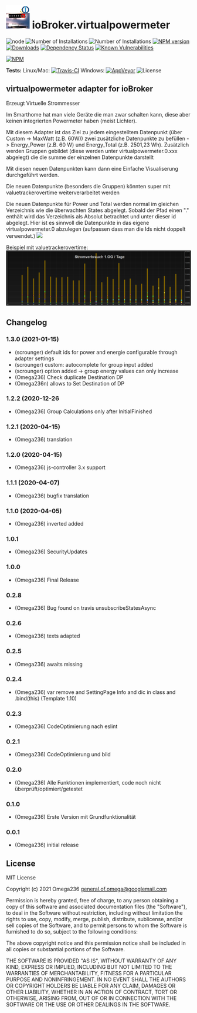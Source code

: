 <h1>
	<img src="admin/virtualpowermeter.png" width="64"/>
	ioBroker.virtualpowermeter
</h1>

![node](https://img.shields.io/node/v/iobroker.virtualpowermeter.svg)
![Number of Installations](http://iobroker.live/badges/virtualpowermeter-installed.svg) ![Number of Installations](http://iobroker.live/badges/virtualpowermeter-stable.svg) [![NPM version](http://img.shields.io/npm/v/iobroker.virtualpowermeter.svg)](https://www.npmjs.com/package/iobroker.virtualpowermeter)
[![Downloads](https://img.shields.io/npm/dm/iobroker.virtualpowermeter.svg)](https://www.npmjs.com/package/iobroker.virtualpowermeter)
[![Dependency Status](https://img.shields.io/david/Omega236/iobroker.virtualpowermeter.svg)](https://david-dm.org/Omega236/iobroker.virtualpowermeter)
[![Known Vulnerabilities](https://snyk.io/test/github/Omega236/ioBroker.virtualpowermeter/badge.svg)](https://snyk.io/test/github/Omega236/ioBroker.virtualpowermeter)

[![NPM](https://nodei.co/npm/iobroker.virtualpowermeter.png?downloads=true)](https://nodei.co/npm/iobroker.virtualpowermeter/)

**Tests:** Linux/Mac: [![Travis-CI](http://img.shields.io/travis/Omega236/ioBroker.virtualpowermeter/master.svg)](https://travis-ci.org/Omega236/ioBroker.virtualpowermeter)
Windows: [![AppVeyor](https://ci.appveyor.com/api/projects/status/github/Omega236/ioBroker.virtualpowermeter?branch=master&svg=true)](https://ci.appveyor.com/project/Omega236/ioBroker-virtualpowermeter/)
![License](https://img.shields.io/npm/l/iobroker.virtualpowermeter.svg)
## virtualpowermeter adapter for ioBroker

Erzeugt Virtuelle Strommesser

Im Smarthome hat man viele Geräte die man zwar schalten kann, diese aber keinen integrierten Powermeter haben (meist Lichter).

Mit diesem Adapter ist das Ziel zu jedem eingestelltem Datenpunkt (über Custom -> MaxWatt (z.B. 60W)) zwei zusätzliche Datenpunkte zu befüllen -> Energy_Power (z.B. 60 W) und Energy_Total (z.B. 2501,23 Wh). 
Zusätzlich werden Gruppen gebildet (diese werden unter virtualpowermeter.0.xxx abgelegt) die die summe der einzelnen Datenpunkte darstellt

Mit diesen neuen Datenpunkten kann dann eine Einfache Visualiserung durchgeführt werden.

Die neuen Datenpunkte (besonders die Gruppen) könnten super mit valuetrackerovertime weiterverarbeitet werden

Die neuen Datenpunkte für Power und Total werden normal im gleichen Verzeichnis wie die überwachten States abgelegt. Sobald der Pfad einen "." enthält wird das Verzeichnis als Absolut betrachtet und unter dieser id abgelegt. Hier ist es sinnvoll die Datenpunkte in das eigene virtualpowermeter.0 abzulegen (aufpassen dass man die Ids nicht doppelt verwendet.)
<img src="https://user-images.githubusercontent.com/25373047/104218659-5920eb80-543d-11eb-8e20-774822d489a7.png" />

Beispiel mit valuetrackerovertime:
<img src="MeinBeispiel2.jpg" />


## Changelog
### 1.3.0 (2021-01-15)
* (scrounger) default ids for power and energie configurable through adapter settings
* (scrounger) custom: autocomplete for group input added
* (scrounger) option added -> group energy values can only increase 
* (Omega236) Check duplicate Destination DP
* (Omega236n) allows to Set Destination of DP
### 1.2.2 (2020-12-26
* (Omega236) Group Calculations only after InitialFinished
### 1.2.1 (2020-04-15)
* (Omega236) translation
### 1.2.0 (2020-04-15)
* (Omega236) js-controller 3.x support
### 1.1.1 (2020-04-07)
* (Omega236) bugfix translation
### 1.1.0 (2020-04-05)
* (Omega236) inverted added
### 1.0.1
* (Omega236) SecurityUpdates
### 1.0.0
* (Omega236) Final Release
### 0.2.8
* (Omega236) Bug found on travis unsubscribeStatesAsync
### 0.2.6
* (Omega236) texts adapted
### 0.2.5
* (Omega236) awaits missing
### 0.2.4
* (Omega236) var remove and SettingPage Info and dic in class and .bind(this) (Template 1.10)
### 0.2.3
* (Omega236) CodeOptimierung nach eslint
### 0.2.1
* (Omega236) CodeOptimierung und bild
### 0.2.0
* (Omega236) Alle Funktionen implementiert, code noch nicht überprüft/optimiert/getestet
### 0.1.0
* (Omega236) Erste Version mit Grundfunktionalität
### 0.0.1
* (Omega236) initial release

## License
MIT License

Copyright (c) 2021 Omega236 general.of.omega@googlemail.com

Permission is hereby granted, free of charge, to any person obtaining a copy
of this software and associated documentation files (the "Software"), to deal
in the Software without restriction, including without limitation the rights
to use, copy, modify, merge, publish, distribute, sublicense, and/or sell
copies of the Software, and to permit persons to whom the Software is
furnished to do so, subject to the following conditions:

The above copyright notice and this permission notice shall be included in all
copies or substantial portions of the Software.

THE SOFTWARE IS PROVIDED "AS IS", WITHOUT WARRANTY OF ANY KIND, EXPRESS OR
IMPLIED, INCLUDING BUT NOT LIMITED TO THE WARRANTIES OF MERCHANTABILITY,
FITNESS FOR A PARTICULAR PURPOSE AND NONINFRINGEMENT. IN NO EVENT SHALL THE
AUTHORS OR COPYRIGHT HOLDERS BE LIABLE FOR ANY CLAIM, DAMAGES OR OTHER
LIABILITY, WHETHER IN AN ACTION OF CONTRACT, TORT OR OTHERWISE, ARISING FROM,
OUT OF OR IN CONNECTION WITH THE SOFTWARE OR THE USE OR OTHER DEALINGS IN THE
SOFTWARE.
